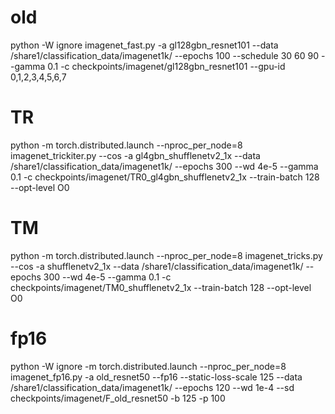 # old
python -W ignore imagenet_fast.py -a gl128gbn_resnet101 --data /share1/classification_data/imagenet1k/ --epochs 100 --schedule 30 60 90 --gamma 0.1 -c checkpoints/imagenet/gl128gbn_resnet101 --gpu-id 0,1,2,3,4,5,6,7

# TR
python -m torch.distributed.launch --nproc_per_node=8 imagenet_trickiter.py --cos -a gl4gbn_shufflenetv2_1x --data /share1/classification_data/imagenet1k/ --epochs 300 --wd 4e-5 --gamma 0.1 -c checkpoints/imagenet/TR0_gl4gbn_shufflenetv2_1x --train-batch 128 --opt-level O0

# TM
python -m torch.distributed.launch --nproc_per_node=8 imagenet_tricks.py --cos -a shufflenetv2_1x --data /share1/classification_data/imagenet1k/ --epochs 300 --wd 4e-5 --gamma 0.1 -c checkpoints/imagenet/TM0_shufflenetv2_1x --train-batch 128 --opt-level O0

# fp16
python -W ignore -m torch.distributed.launch --nproc_per_node=8 imagenet_fp16.py -a old_resnet50 --fp16 --static-loss-scale 125 --data /share1/classification_data/imagenet1k/ --epochs 120 --wd 1e-4 --sd checkpoints/imagenet/F_old_resnet50 -b 125 -p 100
